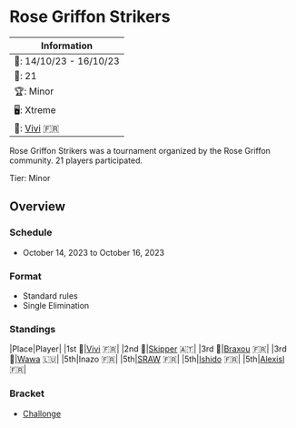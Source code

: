 # Rose Griffon Strikers

|Information|
|-|
|:calendar:: 14/10/23 - 16/10/23|
|:busts_in_silhouette:: 21|
|:trophy:: Minor|
|:desktop_computer:: Xtreme|
|:1st_place_medal:: [Vivi](../../players/french/vivi.md) :fr:|

Rose Griffon Strikers was a tournament organized by the Rose Griffon community. 21 players participated.

Tier: Minor

## Overview

### Schedule
- October 14, 2023 to October 16, 2023

### Format
- Standard rules
- Single Elimination

### Standings

|Place|Player|
|1st :1st_place_medal:|[Vivi](../../players/french/vivi.md) :fr:|
|2nd :2nd_place_medal:|[Skipper](../../players/austrian/skipper.md) :austria:|
|3rd :3rd_place_medal:|[Braxou](../../players/austrian/skipper.md) :fr:|
|3rd :3rd_place_medal:|[Wawa](../../players/luxembourger/wawa.md) :luxembourg:|
|5th|Inazo :fr:|
|5th|[SRAW](../../players/french/sraw.md) :fr:|
|5th|[Ishido](../../players/french/ishido.md) :fr:|
|5th|[Alexisl](../../players/french/alexisl.md) :fr:|

### Bracket
- [Challonge](https://challonge.com/3px22s64)